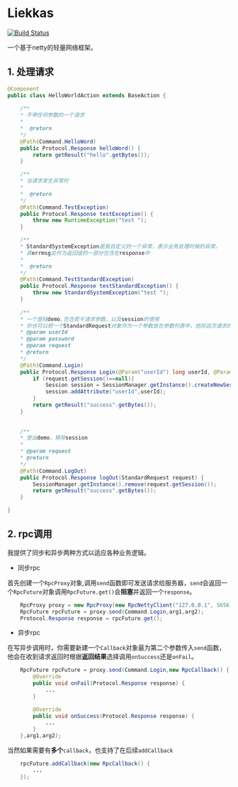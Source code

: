 # Liekkas
[![Build Status](https://travis-ci.com/jessonx/Liekkas.svg?branch=master)](https://travis-ci.com/jessonx/Liekkas)

一个基于netty的轻量网络框架。
## 1. 处理请求
```java
@Component
public class HelloWorldAction extends BaseAction {
    
    /**
    * 不带任何参数的一个请求
    * 
    *  @return 
    */
    @Path(Command.HelloWord)
    public Protocol.Response helloWord() {
        return getResult("hello".getBytes());
    }

    /**
    * 当请求发生异常时
    * 
    *  @return 
    */
    @Path(Command.TestException)
    public Protocol.Response testException() {
        throw new RuntimeException("test ");
    }

    /**
    * StandardSystemException是我自定义的一个异常，表示业务处理时候的异常。
    * 其errmsg会作为返回值的一部分包含在response中
    * 
    *  @return 
    */
    @Path(Command.TestStandardException)
    public Protocol.Response testStandardException() {
        throw new StandardSystemException("test ");
    }
    
    /**
    * 一个登陆demo,包含若干请求参数，以及session的使用
    * 你也可以把一个StandardRequest对象作为一个参数放在参数列表中，他将这次请求的所有内容
    * @param userId
    * @param password
    * @param request
    * @return 
    */
    @Path(Command.Login)
    public Protocol.Response Login(@Param("userId") long userId, @Param("password") String password, StandardRequest request) {
        if (request.getSession()==null){
            Session session = SessionManager.getInstance().createNewSession();
            session.addAttribute("userId",userId);
        }
        return getResult("success".getBytes());
    }
    
    
    /**
    * 登出demo，移除session
    * 
    * @param request
    * @return 
    */
    @Path(Command.LogOut)
    public Protocol.Response logOut(StandardRequest request) {
        SessionManager.getInstance().remove(request.getSession());
        return getResult("success".getBytes());
    }

}


```

## 2. rpc调用

我提供了同步和异步两种方式以适应各种业务逻辑。
* 同步rpc

首先创建一个`RpcProxy`对象,调用`send`函数即可发送请求给服务器，`send`会返回一个`RpcFuture`对象调用`RpcFuture.get()`会**阻塞**并返回一个`response`。
```java
    RpcProxy proxy = new RpcProxy(new RpcNettyClient("127.0.0.1", 5656));
    RpcFuture rpcFuture = proxy.send(Command.Login,arg1,arg2);
    Protocol.Response response = rpcFuture.get();
```

* 异步rpc

在写异步调用时，你需要新建一个`Callback`对象最为第二个参数传入`send`函数，他会在收到请求返回时根据**返回结果**选择调用`onSuccess`还是`onFail`。

```java
    RpcFuture rpcFuture = proxy.send(Command.Login,new RpcCallback() {
        @Override
        public void onFail(Protocol.Response response) {
            ...
        }

        @Override
        public void onSuccess(Protocol.Response response) {
            ...
        }
    },arg1,arg2);
```
当然如果需要有**多个**`callback`，也支持了在后续`addCallback`
```java
    rpcFuture.addCallback(new RpcCallback() {
        ...
    });
```
